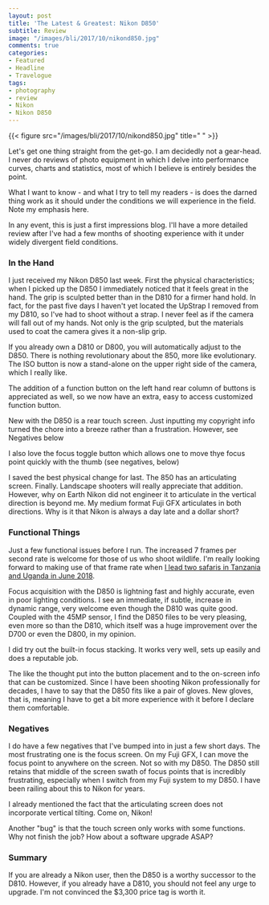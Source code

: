 ```yaml
---
layout: post
title: 'The Latest & Greatest: Nikon D850'
subtitle: Review
image: "/images/bli/2017/10/nikond850.jpg"
comments: true
categories:
- Featured
- Headline
- Travelogue
tags:
- photography
- review
- Nikon
- Nikon D850
---
```


{{< figure src="/images/bli/2017/10/nikond850.jpg" title="  " >}}
 
Let's get one thing straight from the get-go. I am decidedly not a gear-head. I never do reviews of photo equipment in which I delve into performance curves, charts and statistics, most of which I believe is entirely besides the point. 

What I want to know - and what I try to tell my readers - is does the darned thing work as it should under the conditions we will experience in the field. Note my emphasis here.

In any event, this is just a first impressions blog. I'll have a more detailed review after I've had a few months of shooting experience with it under widely divergent field conditions.  

### In the Hand

I just received my Nikon D850 last week. First the physical characteristics; when I picked up the D850 I immediately noticed that it feels great in the hand. The grip is sculpted better than in the D810 for a firmer hand hold. In fact, for the past five days I haven't yet located the UpStrap I removed from my D810, so I've had to shoot without a strap. I never feel as if the camera will fall out of my hands. Not only is the grip sculpted, but the materials used to coat the camera gives it a non-slip grip. 

If you already own a D810 or D800, you will automatically adjust to the D850. There is nothing revolutionary about the 850, more like evolutionary. The ISO button is now a stand-alone on the upper right side of the camera, which I really like. 

The addition of a function button on the left hand rear column of buttons is appreciated as well, so we now have an extra, easy to access customized function button.  

New with the D850 is a rear touch screen. Just inputting my copyright info turned the chore into a breeze rather than a frustration. However, see Negatives below

I also love the focus toggle button which allows one to move thye focus point quickly with the thumb (see negatives, below)

I saved the best physical change for last. The 850 has an articulating screen. Finally. Landscape shooters will really appreciate that addition. However, why on Earth Nikon did not engineer it to articulate in the vertical direction is beyond me. My medium format Fuji GFX articulates in both directions. Why is it that Nikon is always a day late and a dollar short? 

### Functional Things

Just a few functional issues before I run. The increased 7 frames per second rate is welcome for those of us who shoot wildlife. I'm really looking forward to making use of that frame rate when [I lead two safaris in Tanzania and Uganda in June 2018](http://tour.lesterpickerphoto.com/). 

Focus acquisition with the D850 is lightning fast and highly accurate, even in poor lighting conditions. I see an immediate, if subtle, increase in dynamic range, very welcome even though the D810 was quite good. Coupled with the 45MP sensor, I find the D850 files to be very pleasing, even more so than the D810, which itself was a huge improvement over the D700 or even the D800, in my opinion. 

I did try out the built-in focus stacking. It works very well, sets up easily and does a reputable job. 

The like the thought put into the button placement and to the on-screen info that can be customized. Since I have been shooting Nikon professionally for decades, I have to say that the D850 fits like a pair of gloves. New gloves, that is, meaning I have to get a bit more experience with it before I declare them comfortable. 

### Negatives

I do have a few negatives that I've bumped into in just a few short days. The most frustrating one is the focus screen. On my Fuji GFX, I can move the focus point to anywhere on the screen. Not so with my D850. The D850 still retains that middle of the screen swath of focus points that is incredibly frustrating, especially when I switch from my Fuji system to my D850. I have been railing about this to Nikon for years. 

I already mentioned the fact that the articulating screen does not incorporate vertical tilting. Come on, Nikon!

Another "bug" is that the touch screen only works with some functions. Why not finish the job? How about a software upgrade ASAP? 

### Summary

If you are already a Nikon user, then the D850 is a worthy successor to the D810. However, if you already have a D810, you should not feel any urge to upgrade. I'm not convinced the $3,300 price tag is worth it. 

